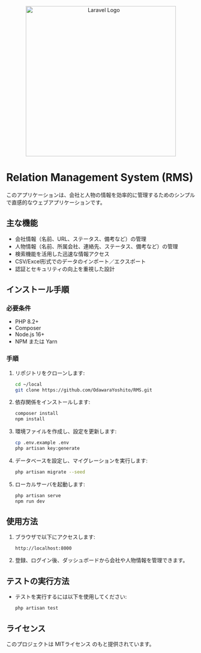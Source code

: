 <p align="center"><a href="https://laravel.com" target="_blank"><img src="https://raw.githubusercontent.com/laravel/art/master/logo-lockup/5%20SVG/2%20CMYK/1%20Full%20Color/laravel-logolockup-cmyk-red.svg" width="400" alt="Laravel Logo"></a></p>

# Relation Management System (RMS)

このアプリケーションは、会社と人物の情報を効率的に管理するためのシンプルで直感的なウェブアプリケーションです。

## 主な機能

- 会社情報（名前、URL、ステータス、備考など）の管理
- 人物情報（名前、所属会社、連絡先、ステータス、備考など）の管理
- 検索機能を活用した迅速な情報アクセス
- CSV/Excel形式でのデータのインポート／エクスポート
- 認証とセキュリティの向上を重視した設計

## インストール手順

### 必要条件
- PHP 8.2+
- Composer
- Node.js 16+
- NPM または Yarn

### 手順
1. リポジトリをクローンします:
   ```bash
   cd ~/local
   git clone https://github.com/OdawaraYoshito/RMS.git
   ```

2. 依存関係をインストールします:
   ```bash
   composer install
   npm install
   ```

3. 環境ファイルを作成し、設定を更新します:
   ```bash
   cp .env.example .env
   php artisan key:generate
   ```

4. データベースを設定し、マイグレーションを実行します:
   ```bash
   php artisan migrate --seed
   ```

5. ローカルサーバを起動します:
   ```bash
   php artisan serve
   npm run dev
   ```

## 使用方法
1. ブラウザで以下にアクセスします:
   ```plaintext
   http://localhost:8000
   ```

2. 登録、ログイン後、ダッシュボードから会社や人物情報を管理できます。

## テストの実行方法
- テストを実行するには以下を使用してください:
   ```bash
   php artisan test
   ```

## ライセンス
このプロジェクトは MITライセンス のもと提供されています。
